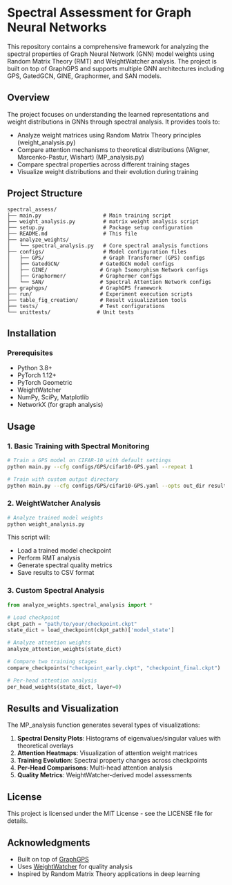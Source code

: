 # Spectral Assessment for Graph Neural Networks

This repository contains a comprehensive framework for analyzing the spectral properties of Graph Neural Network (GNN) model weights using Random Matrix Theory (RMT) and WeightWatcher analysis. The project is built on top of GraphGPS and supports multiple GNN architectures including GPS, GatedGCN, GINE, Graphormer, and SAN models.

## Overview

The project focuses on understanding the learned representations and weight distributions in GNNs through spectral analysis. It provides tools to:

- Analyze weight matrices using Random Matrix Theory principles (weight_analysis.py)
- Compare attention mechanisms to theoretical distributions (Wigner, Marcenko-Pastur, Wishart) (MP_analysis.py)
- Compare spectral properties across different training stages
- Visualize weight distributions and their evolution during training

## Project Structure

```
spectral_assess/
├── main.py                    # Main training script
├── weight_analysis.py         # matrix weight analysis script
├── setup.py                   # Package setup configuration
├── README.md                  # This file
├── analyze_weights/
│   └── spectral_analysis.py   # Core spectral analysis functions
├── configs/                   # Model configuration files
│   ├── GPS/                   # Graph Transformer (GPS) configs
│   ├── GatedGCN/             # GatedGCN model configs
│   ├── GINE/                 # Graph Isomorphism Network configs
│   ├── Graphormer/           # Graphormer configs
│   └── SAN/                  # Spectral Attention Network configs
├── graphgps/                 # GraphGPS framework
├── run/                      # Experiment execution scripts
├── table_fig_creation/       # Result visualization tools
├── tests/                    # Test configurations
└── unittests/               # Unit tests
```



## Installation

### Prerequisites
- Python 3.8+
- PyTorch 1.12+
- PyTorch Geometric
- WeightWatcher
- NumPy, SciPy, Matplotlib
- NetworkX (for graph analysis)

## Usage

### 1. Basic Training with Spectral Monitoring
```bash
# Train a GPS model on CIFAR-10 with default settings
python main.py --cfg configs/GPS/cifar10-GPS.yaml --repeat 1

# Train with custom output directory
python main.py --cfg configs/GPS/cifar10-GPS.yaml --opts out_dir results/my_experiment
```

### 2. WeightWatcher Analysis
```bash
# Analyze trained model weights
python weight_analysis.py
```

This script will:
- Load a trained model checkpoint
- Perform RMT analysis
- Generate spectral quality metrics
- Save results to CSV format

### 3. Custom Spectral Analysis
```python
from analyze_weights.spectral_analysis import *

# Load checkpoint
ckpt_path = "path/to/your/checkpoint.ckpt"
state_dict = load_checkpoint(ckpt_path)['model_state']

# Analyze attention weights
analyze_attention_weights(state_dict)

# Compare two training stages
compare_checkpoints("checkpoint_early.ckpt", "checkpoint_final.ckpt")

# Per-head attention analysis
per_head_weights(state_dict, layer=0)
```

## Results and Visualization

The MP_analysis function generates several types of visualizations:

1. **Spectral Density Plots**: Histograms of eigenvalues/singular values with theoretical overlays
2. **Attention Heatmaps**: Visualization of attention weight matrices
3. **Training Evolution**: Spectral property changes across checkpoints
4. **Per-Head Comparisons**: Multi-head attention analysis
5. **Quality Metrics**: WeightWatcher-derived model assessments


## License

This project is licensed under the MIT License - see the LICENSE file for details.

## Acknowledgments

- Built on top of [GraphGPS](https://github.com/rampasek/GraphGPS)
- Uses [WeightWatcher](https://github.com/CalculatedContent/WeightWatcher) for quality analysis
- Inspired by Random Matrix Theory applications in deep learning


